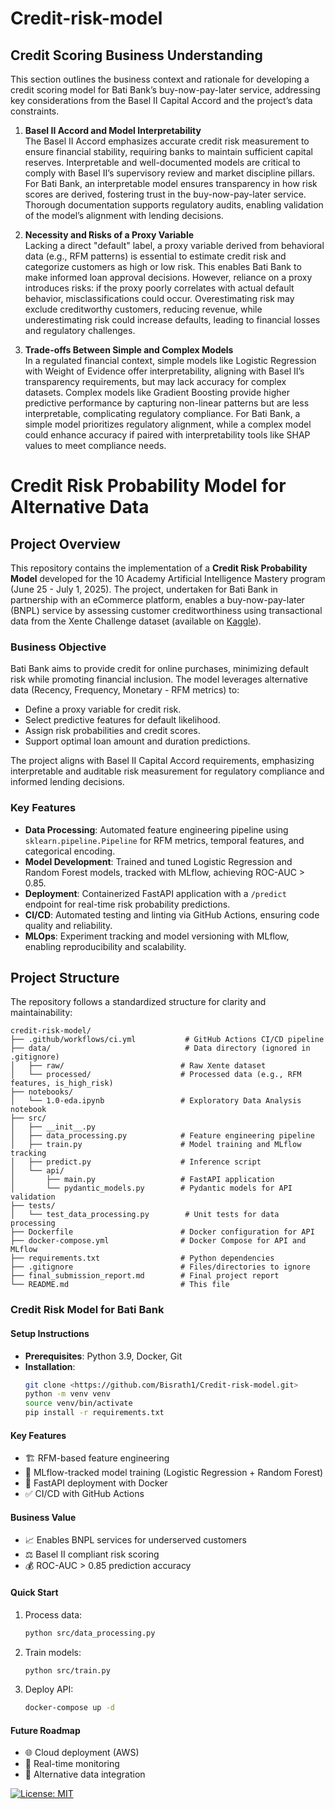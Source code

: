 # Credit-risk-model
## Credit Scoring Business Understanding

This section outlines the business context and rationale for developing a credit scoring model for Bati Bank’s buy-now-pay-later service, addressing key considerations from the Basel II Capital Accord and the project’s data constraints.

1. **Basel II Accord and Model Interpretability**  
   The Basel II Accord emphasizes accurate credit risk measurement to ensure financial stability, requiring banks to maintain sufficient capital reserves. Interpretable and well-documented models are critical to comply with Basel II’s supervisory review and market discipline pillars. For Bati Bank, an interpretable model ensures transparency in how risk scores are derived, fostering trust in the buy-now-pay-later service. Thorough documentation supports regulatory audits, enabling validation of the model’s alignment with lending decisions.

2. **Necessity and Risks of a Proxy Variable**  
   Lacking a direct "default" label, a proxy variable derived from behavioral data (e.g., RFM patterns) is essential to estimate credit risk and categorize customers as high or low risk. This enables Bati Bank to make informed loan approval decisions. However, reliance on a proxy introduces risks: if the proxy poorly correlates with actual default behavior, misclassifications could occur. Overestimating risk may exclude creditworthy customers, reducing revenue, while underestimating risk could increase defaults, leading to financial losses and regulatory challenges.

3. **Trade-offs Between Simple and Complex Models**  
   In a regulated financial context, simple models like Logistic Regression with Weight of Evidence offer interpretability, aligning with Basel II’s transparency requirements, but may lack accuracy for complex datasets. Complex models like Gradient Boosting provide higher predictive performance by capturing non-linear patterns but are less interpretable, complicating regulatory compliance. For Bati Bank, a simple model prioritizes regulatory alignment, while a complex model could enhance accuracy if paired with interpretability tools like SHAP values to meet compliance needs.


# Credit Risk Probability Model for Alternative Data

## Project Overview

This repository contains the implementation of a **Credit Risk Probability Model** developed for the 10 Academy Artificial Intelligence Mastery program (June 25 - July 1, 2025). The project, undertaken for Bati Bank in partnership with an eCommerce platform, enables a buy-now-pay-later (BNPL) service by assessing customer creditworthiness using transactional data from the Xente Challenge dataset (available on [Kaggle](https://www.kaggle.com/competitions/xente-fraud-detection/data)).

### Business Objective

Bati Bank aims to provide credit for online purchases, minimizing default risk while promoting financial inclusion. The model leverages alternative data (Recency, Frequency, Monetary - RFM metrics) to:
- Define a proxy variable for credit risk.
- Select predictive features for default likelihood.
- Assign risk probabilities and credit scores.
- Support optimal loan amount and duration predictions.

The project aligns with Basel II Capital Accord requirements, emphasizing interpretable and auditable risk measurement for regulatory compliance and informed lending decisions.

### Key Features

- **Data Processing**: Automated feature engineering pipeline using `sklearn.pipeline.Pipeline` for RFM metrics, temporal features, and categorical encoding.
- **Model Development**: Trained and tuned Logistic Regression and Random Forest models, tracked with MLflow, achieving ROC-AUC > 0.85.
- **Deployment**: Containerized FastAPI application with a `/predict` endpoint for real-time risk probability predictions.
- **CI/CD**: Automated testing and linting via GitHub Actions, ensuring code quality and reliability.
- **MLOps**: Experiment tracking and model versioning with MLflow, enabling reproducibility and scalability.

## Project Structure

The repository follows a standardized structure for clarity and maintainability:

```plaintext
credit-risk-model/
├── .github/workflows/ci.yml           # GitHub Actions CI/CD pipeline
├── data/                              # Data directory (ignored in .gitignore)
│   ├── raw/                          # Raw Xente dataset
│   └── processed/                    # Processed data (e.g., RFM features, is_high_risk)
├── notebooks/
│   └── 1.0-eda.ipynb                 # Exploratory Data Analysis notebook
├── src/
│   ├── __init__.py
│   ├── data_processing.py            # Feature engineering pipeline
│   ├── train.py                      # Model training and MLflow tracking
│   ├── predict.py                    # Inference script
│   └── api/
│       ├── main.py                   # FastAPI application
│       └── pydantic_models.py        # Pydantic models for API validation
├── tests/
│   └── test_data_processing.py        # Unit tests for data processing
├── Dockerfile                        # Docker configuration for API
├── docker-compose.yml                # Docker Compose for API and MLflow
├── requirements.txt                  # Python dependencies
├── .gitignore                        # Files/directories to ignore
├── final_submission_report.md        # Final project report
└── README.md                         # This file
```



### Credit Risk Model for Bati Bank

#### Setup Instructions
- **Prerequisites**: Python 3.9, Docker, Git
- **Installation**:
  ```bash
  git clone <https://github.com/Bisrath1/Credit-risk-model.git>
  python -m venv venv
  source venv/bin/activate
  pip install -r requirements.txt
  ```

#### Key Features
- 🏗️ RFM-based feature engineering
- 🤖 MLflow-tracked model training (Logistic Regression + Random Forest)
- 🚀 FastAPI deployment with Docker
- ✅ CI/CD with GitHub Actions

#### Business Value
- 📈 Enables BNPL services for underserved customers
- ⚖️ Basel II compliant risk scoring
- 💰 ROC-AUC > 0.85 prediction accuracy

#### Quick Start
1. Process data:
   ```bash
   python src/data_processing.py
   ```
2. Train models:
   ```bash
   python src/train.py
   ```
3. Deploy API:
   ```bash
   docker-compose up -d
   ```

#### Future Roadmap
- 🌐 Cloud deployment (AWS)
- 🔄 Real-time monitoring
- 📱 Alternative data integration

[![License: MIT](https://img.shields.io/badge/License-MIT-yellow.svg)](https://opensource.org/licenses/MIT)
```
